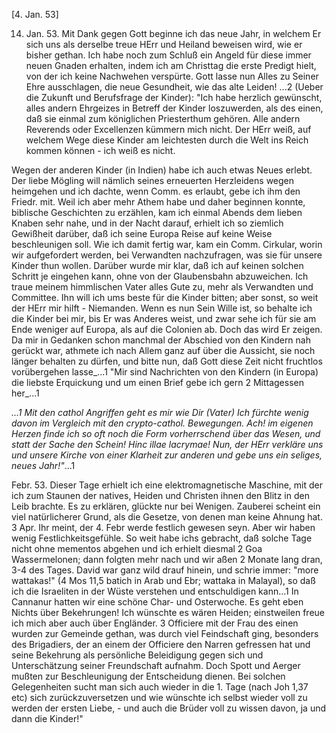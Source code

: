  [4. Jan. 53]

14. Jan. 53. Mit Dank gegen Gott beginne ich das neue Jahr, in welchem Er sich uns als derselbe treue HErr und Heiland beweisen wird, wie er bisher gethan. Ich habe noch zum Schluß ein Angeld für diese immer neuen Gnaden erhalten, indem ich am Christtag die erste Predigt hielt, von der ich keine Nachwehen verspürte. Gott lasse nun Alles zu Seiner Ehre ausschlagen, die neue Gesundheit, wie das alte Leiden! ...2 (Ueber die Zukunft und Berufsfrage der Kinder): "Ich habe herzlich gewünscht, alles andern Ehrgeizes in Betreff der Kinder loszuwerden, als des einen, daß sie einmal zum königlichen Priesterthum gehören. Alle andern Reverends oder Excellenzen kümmern mich nicht. Der HErr weiß, auf welchem Wege diese Kinder am leichtesten durch die Welt ins Reich kommen können - ich weiß es nicht.

Wegen der anderen Kinder (in Indien) habe ich auch etwas Neues erlebt. Der liebe Mögling will nämlich seines erneuerten Herzleidens wegen heimgehen und ich dachte, wenn Comm. es erlaubt, gebe ich ihm den Friedr. mit. Weil ich aber mehr Athem habe und daher beginnen konnte, biblische Geschichten zu erzählen, kam ich einmal Abends dem lieben Knaben sehr nahe, und in der Nacht darauf, erhielt ich so ziemlich Gewißheit darüber, daß ich seine Europa Reise auf keine Weise beschleunigen soll. Wie ich damit fertig war, kam ein Comm. Cirkular, worin wir aufgefordert werden, bei Verwandten nachzufragen, was sie für unsere Kinder thun wollen. Darüber wurde mir klar, daß ich auf keinen solchen Schritt je eingehen kann, ohne von der Glaubensbahn abzuweichen. Ich traue meinem himmlischen Vater alles Gute zu, mehr als Verwandten und Committee. Ihn will ich ums beste für die Kinder bitten; aber sonst, so weit der HErr mir hilft - Niemanden. Wenn es nun Sein Wille ist, so behalte ich die Kinder bei mir, bis Er was Anderes weist, und zwar sehe ich für sie am Ende weniger auf Europa, als auf die Colonien ab. Doch das wird Er zeigen. Da mir in Gedanken schon manchmal der Abschied von den Kindern nah gerückt war, athmete ich nach Allem ganz auf über die Aussicht, sie noch länger behalten zu dürfen, und bitte nun, daß Gott diese Zeit nicht fruchtlos vorübergehen lasse_...1 "Mir sind Nachrichten von den Kindern (in Europa) die liebste Erquickung und um einen Brief gebe ich gern 2 Mittagessen her_...1

_...1 Mit den cathol Angriffen geht es mir wie Dir (Vater) Ich fürchte wenig davon im Vergleich mit den crypto-cathol. Bewegungen. Ach! im eigenen Herzen finde ich so oft noch die Form vorherrschend über das Wesen, und statt der Sache den Schein! Hinc illae lacrymae! Nun, der HErr verkläre uns und unsere Kirche von einer Klarheit zur anderen und gebe uns ein seliges, neues Jahr!"_...1

Febr. 53. Dieser Tage erhielt ich eine elektromagnetische Maschine, mit der ich zum Staunen der natives, Heiden und Christen ihnen den Blitz in den Leib brachte. Es zu erklären, glückte nur bei Wenigen. Zauberei scheint ein viel natürlicherer Grund, als die Gesetze, von denen man keine Ahnung hat. 
3 Apr. Ihr meint, der 4. Febr werde festlich gewesen seyn. Aber wir haben wenig Festlichkeitsgefühle. So weit habe ichs gebracht, daß solche Tage nicht ohne mementos abgehen und ich erhielt diesmal 2 Goa Wassermelonen; dann folgten mehr nach und wir aßen 2 Monate lang dran, 3-4 des Tages. David war ganz wild drauf hinein, und schrie immer: "more wattakas!" (4 Mos 11,5 batich in Arab und Ebr; wattaka in Malayal), so daß ich die Israeliten in der Wüste verstehen und entschuldigen kann...1 In Cannanur hatten wir eine schöne Char- und Osterwoche. Es geht eben Nichts über Bekehrungen! Ich wünschte es wären Heiden; einstweilen freue ich mich aber auch über Engländer. 3 Officiere mit der Frau des einen wurden zur Gemeinde gethan, was durch viel Feindschaft ging, besonders des Brigadiers, der an einem der Officiere den Narren gefressen hat und seine Bekehrung als persönliche Beleidigung gegen sich und Unterschätzung seiner Freundschaft aufnahm. Doch Spott und Aerger mußten zur Beschleunigung der Entscheidung dienen. Bei solchen Gelegenheiten sucht man sich auch wieder in die 1. Tage (nach Joh 1,37 etc) sich zurückzuversetzen und wie wünschte ich selbst wieder voll zu werden der ersten Liebe, - und auch die Brüder voll zu wissen davon, ja und dann die Kinder!"

